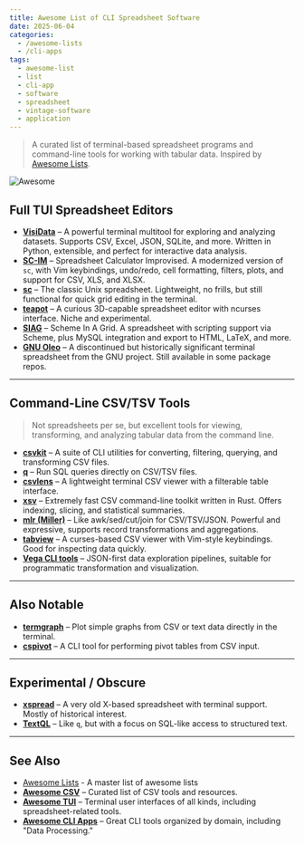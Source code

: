 ```yaml
---
title: Awesome List of CLI Spreadsheet Software
date: 2025-06-04
categories:
  - /awesome-lists
  - /cli-apps
tags:
  - awesome-list
  - list
  - cli-app
  - software
  - spreadsheet
  - vintage-software
  - application
---
```


> A curated list of terminal-based spreadsheet programs and command-line tools for working with tabular data. Inspired by [Awesome Lists](https://awesome.re). 

![Awesome](https://awesome.re/badge.svg)

## Full TUI Spreadsheet Editors

* **[VisiData](https://www.visidata.org/)** – A powerful terminal multitool for exploring and analyzing datasets. Supports CSV, Excel, JSON, SQLite, and more. Written in Python, extensible, and perfect for interactive data analysis.
* **[SC-IM](https://github.com/andmarti1424/sc-im)** – Spreadsheet Calculator Improvised. A modernized version of `sc`, with Vim keybindings, undo/redo, cell formatting, filters, plots, and support for CSV, XLS, and XLSX.
* **[sc](https://en.wikipedia.org/wiki/Sc_(spreadsheet_calculator))** – The classic Unix spreadsheet. Lightweight, no frills, but still functional for quick grid editing in the terminal.
* **[teapot](https://github.com/museoa/teapot?tab=readme-ov-file)** – A curious 3D-capable spreadsheet editor with ncurses interface. Niche and experimental.
* **[SIAG](https://www.siag.nu/siag/)** – Scheme In A Grid. A spreadsheet with scripting support via Scheme, plus MySQL integration and export to HTML, LaTeX, and more.
* **[GNU Oleo](https://www.gnu.org/software/oleo/)** – A discontinued but historically significant terminal spreadsheet from the GNU project. Still available in some package repos.

---

## Command-Line CSV/TSV Tools

> Not spreadsheets per se, but excellent tools for viewing, transforming, and analyzing tabular data from the command line.

* **[csvkit](https://github.com/wireservice/csvkit)** – A suite of CLI utilities for converting, filtering, querying, and transforming CSV files.
* **[q](https://github.com/harelba/q)** – Run SQL queries directly on CSV/TSV files.
* **[csvlens](https://github.com/YS-L/csvlens)** – A lightweight terminal CSV viewer with a filterable table interface.
* **[xsv](https://github.com/BurntSushi/xsv)** – Extremely fast CSV command-line toolkit written in Rust. Offers indexing, slicing, and statistical summaries.
* **[mlr (Miller)](https://github.com/johnkerl/miller)** – Like awk/sed/cut/join for CSV/TSV/JSON. Powerful and expressive, supports record transformations and aggregations.
* **[tabview](https://github.com/TabViewer/tabview)** – A curses-based CSV viewer with Vim-style keybindings. Good for inspecting data quickly.
* **[Vega CLI tools](https://vega.github.io/vega/)** – JSON-first data exploration pipelines, suitable for programmatic transformation and visualization.

---

## Also Notable

* **[termgraph](https://github.com/mkaz/termgraph)** – Plot simple graphs from CSV or text data directly in the terminal.
* **[cspivot](https://github.com/maxharlow/csvpivot)** – A CLI tool for performing pivot tables from CSV input.

---

## Experimental / Obscure

* **[xspread](https://github.com/xspread/xspreadgui)** – A very old X-based spreadsheet with terminal support. Mostly of historical interest.
* **[TextQL](https://github.com/dinedal/textql)** – Like `q`, but with a focus on SQL-like access to structured text.

---

## See Also

* [Awesome Lists](https://awesome.re) - A master list of awesome lists
* **[Awesome CSV](https://github.com/secretGeek/awesomeCSV)** – Curated list of CSV tools and resources.
* **[Awesome TUI](https://github.com/rothgar/awesome-tuis)** – Terminal user interfaces of all kinds, including spreadsheet-related tools.
* **[Awesome CLI Apps](https://github.com/agarrharr/awesome-cli-apps)** – Great CLI tools organized by domain, including "Data Processing."

